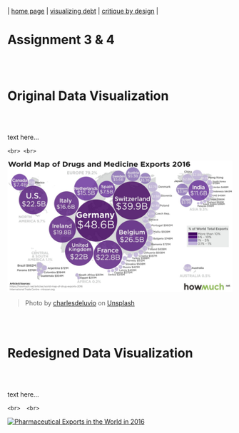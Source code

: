 | [home page](https://aishwarya1912s.github.io/portfolio/) | [visualizing debt](https://aishwarya1912s.github.io/portfolio/Visualizing_government_debt_part3.html) | [critique by design](https://aishwarya1912s.github.io/portfolio/critique-by-design.html) | 

# Assignment 3 & 4

  
  <br>  <br>

# Original Data Visualization
  <br>  <br>

text here...

    <br> <br>
    
![OriginalPic](OriginalPic.jpeg)
> Photo by <a href="https://unsplash.com/pt-br/@charlesdeluvio?utm_source=unsplash&utm_medium=referral&utm_content=creditCopyText">charlesdeluvio</a> on <a href="https://unsplash.com/photos/K4mSJ7kc0As?utm_source=unsplash&utm_medium=referral&utm_content=creditCopyText">Unsplash</a>

  <br>  <br>

# Redesigned Data Visualization
  <br>  <br>
  
  text here...

    <br>  <br>
<div class='tableauPlaceholder' id='viz1707274872295' style='position: relative'><noscript><a href='#'><img alt='Pharmaceutical Exports in the World in 2016 ' src='https:&#47;&#47;public.tableau.com&#47;static&#47;images&#47;Ph&#47;PharmaceuticalExportsintheWorldin2016&#47;Sheet1&#47;1_rss.png' style='border: none' /></a></noscript><object class='tableauViz'  style='display:none;'><param name='host_url' value='https%3A%2F%2Fpublic.tableau.com%2F' /> <param name='embed_code_version' value='3' /> <param name='site_root' value='' /><param name='name' value='PharmaceuticalExportsintheWorldin2016&#47;Sheet1' /><param name='tabs' value='no' /><param name='toolbar' value='yes' /><param name='static_image' value='https:&#47;&#47;public.tableau.com&#47;static&#47;images&#47;Ph&#47;PharmaceuticalExportsintheWorldin2016&#47;Sheet1&#47;1.png' /> <param name='animate_transition' value='yes' /><param name='display_static_image' value='yes' /><param name='display_spinner' value='yes' /><param name='display_overlay' value='yes' /><param name='display_count' value='yes' /><param name='language' value='en-US' /><param name='filter' value='publish=yes' />
</object></div>  
<script type='text/javascript'>                 
  var divElement = document.getElementById('viz1707274872295');    
  var vizElement = divElement.getElementsByTagName('object')[0];     
  vizElement.style.width='100%';
  vizElement.style.height=(divElement.offsetWidth*0.75)+'px';   
  var scriptElement = document.createElement('script');        
  scriptElement.src = 'https://public.tableau.com/javascripts/api/viz_v1.js';                    vizElement.parentNode.insertBefore(scriptElement, vizElement);     
</script>
  
  <br>  <br>
  
